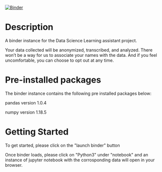 [![Binder](https://mybinder.org/badge_logo.svg)](https://mybinder.org/v2/gh/zxrfire/DataScienceLearningAssistant/HEAD)

# Description

A binder instance for the Data Science Learning assistant project. 

Your data collected will be anonymized, transcribed, and analyzed. There won’t be a way for us to associate your names with the data. And if you feel uncomfortable, you can choose to opt out at any time.

# Pre-installed packages
The binder instance contains the following pre installed packages below:

pandas version 1.0.4

numpy version 1.18.5

# Getting Started

To get started, please click on the "launch binder" button

Once binder loads, please click on "Python3" under "notebook" and an instance of jupyter notebook with the corrosponding data will open in your browser.
